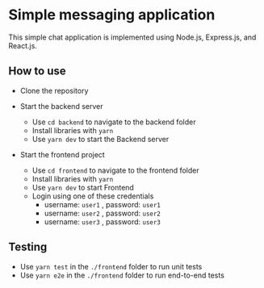 # Simple messaging application

This simple chat application is implemented using Node.js, Express.js, and React.js.

## How to use


- Clone the repository
- Start the backend server
  - Use `cd backend` to navigate to the backend folder
  - Install libraries with `yarn`
  - Use `yarn dev` to start the Backend server
    
- Start the frontend project
  - Use `cd frontend` to navigate to the frontend folder
  - Install libraries with `yarn`
  - Use `yarn dev` to start Frontend
  - Login using one of these credentials
    - username: `user1` , password: `user1`
    - username: `user2` , password: `user2`
    - username: `user3` , password: `user3`

## Testing
- Use `yarn test` in the `./frontend` folder to run unit tests
- Use `yarn e2e` in the `./frontend` folder to run end-to-end tests

